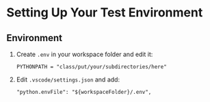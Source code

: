 # Setting Up Your Test Environment

## Environment

1. Create `.env` in your workspace folder and edit it:  

   ```
   PYTHONPATH = "class/put/your/subdirectories/here"
   ```
  
2. Edit `.vscode/settings.json` and add:  

   ```
   "python.envFile": "${workspaceFolder}/.env",
   ```
